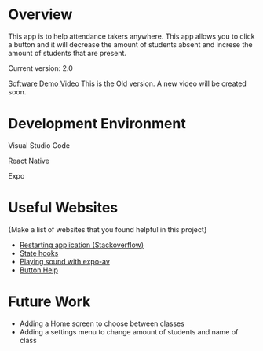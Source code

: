 # Overview

This app is to help attendance takers anywhere. This app allows you to click a button and it will decrease the amount of students absent and increse the amount of students that are present. 

Current version: 2.0

[Software Demo Video](https://youtu.be/fGqBNRpuTiM) This is the Old version. A new video will be created soon.

# Development Environment

Visual Studio Code


React Native


Expo
# Useful Websites

{Make a list of websites that you found helpful in this project}
* [Restarting application (Stackoverflow)](https://stackoverflow.com/questions/55708709/how-to-restart-react-native-application-on-button-click-event)
* [State hooks](https://reactjs.org/docs/hooks-overview.html)
* [Playing sound with expo-av](https://rossbulat.medium.com/react-native-how-to-load-and-play-audio-241808f97f61)
* [Button Help](https://docs.nativebase.io/button)

# Future Work

* Adding a Home screen to choose between classes
* Adding a settings menu to change amount of students and name of class
